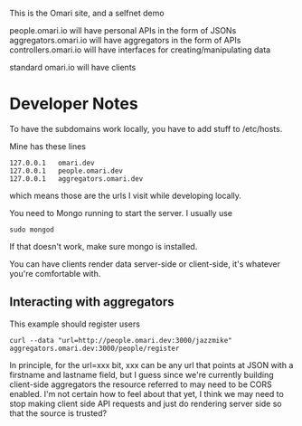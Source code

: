 
This is the Omari site, and a selfnet demo

people.omari.io will have personal APIs in the form of JSONs  
aggregators.omari.io will have aggregators in the form of APIs  
controllers.omari.io will have interfaces for creating/manipulating data  

standard omari.io will have clients

# Developer Notes

To have the subdomains work locally, you have to add stuff to /etc/hosts.

Mine has these lines

```
127.0.0.1	omari.dev
127.0.0.1	people.omari.dev
127.0.0.1	aggregators.omari.dev
```

which means those are the urls I visit while developing locally.

You need to Mongo running to start the server. I usually use

```
sudo mongod
```

If that doesn't work, make sure mongo is installed.

You can have clients render data server-side or client-side, it's whatever you're comfortable with.


## Interacting with aggregators

This example should register users

```
curl --data "url=http://people.omari.dev:3000/jazzmike" aggregators.omari.dev:3000/people/register
```

In principle, for the url=xxx bit, xxx can be any url that points at JSON with a firstname and lastname field, but I guess since we're currently building client-side aggregators the resource referred to may need to be CORS enabled.  I'm not certain how to feel about that yet, I think we may need to stop making client side API requests and just do rendering server side so that the source is trusted?
